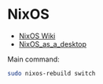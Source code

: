 # NixOS

* [NixOS Wiki](https://nixos.wiki/wiki/Main_Page)
* [NixOS_as_a_desktop](https://nixos.wiki/wiki/NixOS_as_a_desktop)

Main command:
```sh
sudo nixos-rebuild switch 
```
